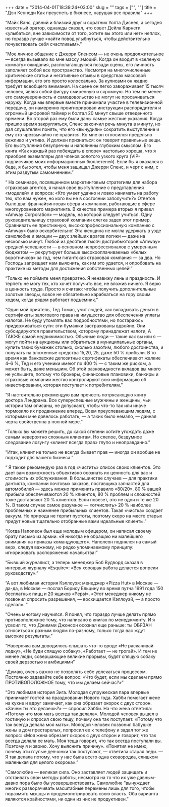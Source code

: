 +++
date = "2014-04-01T18:39:24+03:00"
slug = ""
tags = ["", ""]
title = "Дэн Кеннеди Как преуспеть в бизнесе, нарушая все правила"
+++

“Майк Вэнс, давний и близкий друг и соратник Уолта Диснея, а сегодня известный
оратор, однажды сказал, что совет Дейла Карнеги «улыбаться, вне зависимости от
того, хотите вы этого или нет» неплох, но гораздо лучше «найти повод улыбнуться,
чтобы действительно почувствовать себя счастливым».”

“Мое личное общение с Джерри Спенсом — не очень продолжительное — всегда
вызывало во мне массу эмоций. Когда он входит в «зеленую комнату» ожидания,
располагающуюся позади сцены, его личность заполняет собой все пространство.
Несмотря на многочисленные критические статьи и негативные отзывы в средствах
массовой информации, его эго просто колоссально. За кулисами он жадно требует
всеобщего внимания. На сцене он легко завораживает 15 тысяч человек, являя собой
фигуру смиренную и скромную. Но тем не менее его самоуверенность и
самодовольство не могут не просачиваться наружу. Когда мы впервые вместе
принимали участие в телевизионной передаче, он намеренно проигнорировал
инструкции распорядителя и огромный цифровой таймер и болтал 20 минут свыше
отведенного времени. Во второй раз ему были даны самые жесткие указания. Когда
пришло время закругляться, Спенс закончил речь минута в минуту, но дал
слушателям понять, что его «вынудили» сократить выступление и ему это
чрезвычайно не нравится. Ко мне он относился предельно вежливо и учтиво. И
должен признаться: он говорит правильные вещи. Его выступления безупречны и
наполнены глубоким смыслом. Его книга «Как каждый раз побеждать в споре»
настолько хороша, что я приобрел экземпляры для членов золотого узкого круга
(VIP-подписчиков моих информационных бюллетеней). Если бы я оказался в беде, я
бы хотел, чтобы меня защищал Джерри Спенс, и черт с ним, с этим раздутым
самомнением.”

“ На семинаре, посвященном маркетинговым стратегиям для набора страховых
агентов, я начал свое выступление с представления «моделей» и вопроса: «Кто
умеет удачно и ловко нанимать на работу тех, кто вам нужен, но кого вы не в
состоянии заполучить?» Ответов было два: франчайзинговая сфера и компании,
работающие в сфере многоуровневого маркетинга. В качестве примера вторых я
привел «Amway Corporation» — модель, на которой следует учиться. Одну
руководительницу страховой компании слегка задел этот пример. Сравнивать ее
престижную, высокопрофессиональную компанию с «Amway» было оскорбительно! Эта
женщина не могла удержать в узде самолюбие и эмоции — двух злейших врагов логики
— даже на несколько минут.  Любой из десятков тысяч дистрибьюторов «Amway»
средней успешности — в основном непрофессионалов с умеренным бюджетом —
рекрутирует больше высокооплачиваемых «белых воротничков» за год, чем гигантская
страховая компания — за два. Но Господь запрещает нам выяснить, как им это
удается, и опробовать на практике их методы для достижения собственных целей!”


“Только не поймите меня превратно. Я ненавижу лень и праздность. И терпеть не
могу тех, кто хочет получить все, не вложив ничего. Я верю в ценность труда.
Просто я считаю: чтобы получить дополнительные золотые звезды, вовсе не
обязательно карабкаться на гору своим ходом, когда рядом работает подъемник.”



“Один мой приятель, Тед Томас, учит людей, как вкладывать деньги в сертификаты
залогового права на имущество для обеспечения уплаты налогов. Не буду утомлять
вас подробностями, но постараюсь придерживаться сути: эти бумажки застрахованы
вдвойне. Они субсидируются правительством, которому принадлежат налоги, А ТАКЖЕ
самой недвижимостью. Обычные люди — такие как вы или я — могут пойти на аукционы
или обратиться в муниципальные органы, купить таких бумажек столько, сколько
захотим, любого достоинства, и получать на вложенные средства 15,20, 25, даже 50
% прибыли. В то время как банковские депозитные сертификаты обеспечивают жалкие
4–6 %, Тед и его ученики имеют по 400 % — с таким же риском, а может быть, даже
меньшим.  Об этой разновидности вкладов вы много не услышите, потому что
брокеры, финансовые плановики, банкиры и страховые компании жестко контролируют
всю информацию об инвестировании, которая поступает к потребителям.”


“Я настоятельно рекомендую вам прочесть потрясающую книгу доктора Лэндрама. Все
суперуспешные мужчины и женщины, чьи истории там описаны, не допускают, чтобы
что-то так или иначе тормозило их продвижение вперед. Всем преуспевающим людям,
с которыми мне довелось работать, — а таких было немало, — данная черта
свойственна в полной мере.”


“Только вы можете решить, до какой степени хотите угождать даже самым невероятно
сложным клиентам. Но слепое, бездумное следование лозунгу «клиент всегда прав»
глупо и неоправданно.”


“Итак, клиент не только не всегда бывает прав — иногда он вообще не подходит для
вашего бизнеса.”



“ Я также рекомендую раз в год «чистить» список своих клиентов. Это дает вам
возможность объективно осознать их ценность для вас и стоимость их обслуживания.
В большинстве случаев — для практики дантиста, компании почтовых заказов,
поставщика запчастей для автомобилей — здесь можно применить правило «80/20». 80
% вашей прибыли обеспечиваются 20 % клиентов, 80 % проблем и сложностей тоже
доставляют 20 % клиентов. Если повезет, это не одни и те же 20 %. В таком случае
самое разумное — «отчислить» 20 % наиболее проблемных и наименее прибыльных
клиентов. Такая «чистка» создает вакуум. Но природа не терпит пустоты, поэтому
скоро на место старых придут новые тщательно отобранные вами идеальные клиенты.”




“Когда Наполеон был еще молодым офицером, он написал своему брату письмо из
армии: «Я никогда не обращаю ни малейшего внимания на приказы командующего».
Наполеон поднялся на самый верх, следуя важному, но редко упоминаемому принципу:
игнорировать распоряжения начальства!”


“Бывший журналист, а теперь менеджер Боб Вудворд сказал в интервью журналу
«Esquire»: «Вся хорошая работа делается вопреки руководству».”


“А вот любимая история Кэллоуэя: менеджер «Pizza Hut» в Москве — да-да, в Москве
— послал Борису Ельцину во время путча 1991 года 150 бесплатных пицц и 20 ящиков
«Pepsi». «Этот менеджер никому не позвонил спросить разрешения, — восхищается
Кэллоуэй, — а просто сделал». ”



“Очень многому научился. Я понял, что гораздо лучше делать прямо противоположное
тому, что написано в книгах по менеджменту. И я усвоил то, что Джимми Джонсон
осознал еще раньше: ты ОБЯЗАН относиться к разным людям по-разному, только тогда
вас ждут высокие результаты.”


“Наверняка вам доводилось слышать что-то вроде «Не раскачивай лодку», «Не буди
спящую собаку», «Работает — не трогай». И тем не менее люди, совершающие великие
прорывы, будят спящую собаку своей дерзостью и амбициями”


“Думаю, очень важно не позволять себе увлекаться процессом. Постоянно задавайте
себе вопрос: «Что будет, если мы сделаем прямо ПРОТИВОПОЛОЖНОЕ тому, что мы
делаем сейчас?»”



“Это любимая история Зига. Молодая супружеская пара впервые принимает гостей на
праздновании Нового года. Хабби помогает жене на кухне и вдруг замечает, как она
обрезает окорок с двух сторон. «Зачем ты это делаешь?» — спросил Хабби. На что
жена ответила: «Потому что моя мать всегда так делала». Молодой человек вышел в
гостиную и спросил свою тещу, почему она так поступает. «Потому что так всегда
делала моя мать». Молодой человек позвонил бабушке жены в дом престарелых,
попросил ее к телефону и задал тот же вопрос: «Моя жена обрезает окорок с двух
сторон и говорит, что так всегда делала ее мать. Моя теща говорит, что так
всегда поступали вы. Поэтому я и звоню. Хочу выяснить причину». «Понятия не
имею, почему эти глупые девчонки так поступают, — ответила старая леди. — Я так
делала потому, что у нас была всего одна сковородка, слишком маленькая для
целого окорока».”

“Самолюбие — великая сила. Оно заставляет людей защищать и отстаивать свои
методы работы, несмотря на то что их уже давным-давно пора было бы
усовершенствовать. Самолюбие “вынуждает многих разворачивать масштабные перемены
лишь для того, чтобы поразмять мышцы и продемонстрировать свою власть. Оба
варианта являются крайностями, ни один из них не продуктивен.”
